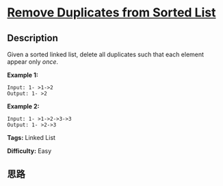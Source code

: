 # [Remove Duplicates from Sorted List][title]

## Description

Given a sorted linked list, delete all duplicates such that each element
appear only _once_.

**Example 1:**
            Input: 1- >1->2    Output: 1- >2    

**Example 2:**
            Input: 1- >1->2->3->3    Output: 1- >2->3    


**Tags:** Linked List

**Difficulty:** Easy

## 思路

[title]: https://leetcode.com/problems/remove-duplicates-from-sorted-list
